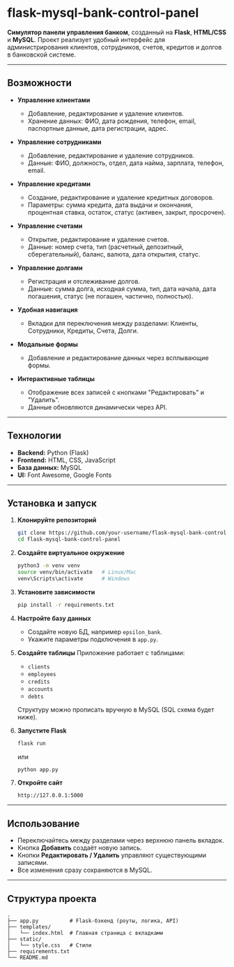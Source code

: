 # flask-mysql-bank-control-panel

**Симулятор панели управления банком**, созданный на **Flask**, **HTML/CSS** и **MySQL**.
Проект реализует удобный интерфейс для администрирования клиентов, сотрудников, счетов, кредитов и долгов в банковской системе.

---

## Возможности

* **Управление клиентами**

  * Добавление, редактирование и удаление клиентов.
  * Хранение данных: ФИО, дата рождения, телефон, email, паспортные данные, дата регистрации, адрес.

* **Управление сотрудниками**

  * Добавление, редактирование и удаление сотрудников.
  * Данные: ФИО, должность, отдел, дата найма, зарплата, телефон, email.

* **Управление кредитами**

  * Создание, редактирование и удаление кредитных договоров.
  * Параметры: сумма кредита, дата выдачи и окончания, процентная ставка, остаток, статус (активен, закрыт, просрочен).

* **Управление счетами**

  * Открытие, редактирование и удаление счетов.
  * Данные: номер счета, тип (расчетный, депозитный, сберегательный), баланс, валюта, дата открытия, статус.

* **Управление долгами**

  * Регистрация и отслеживание долгов.
  * Данные: сумма долга, исходная сумма, тип, дата начала, дата погашения, статус (не погашен, частично, полностью).

* **Удобная навигация**

  * Вкладки для переключения между разделами: Клиенты, Сотрудники, Кредиты, Счета, Долги.

* **Модальные формы**

  * Добавление и редактирование данных через всплывающие формы.

* **Интерактивные таблицы**

  * Отображение всех записей с кнопками "Редактировать" и "Удалить".
  * Данные обновляются динамически через API.

---

## Технологии

* **Backend:** Python (Flask)
* **Frontend:** HTML, CSS, JavaScript
* **База данных:** MySQL
* **UI:** Font Awesome, Google Fonts

---

## Установка и запуск

1. **Клонируйте репозиторий**

   ```bash
   git clone https://github.com/your-username/flask-mysql-bank-control-panel.git
   cd flask-mysql-bank-control-panel
   ```

2. **Создайте виртуальное окружение**

   ```bash
   python3 -m venv venv
   source venv/bin/activate   # Linux/Mac
   venv\Scripts\activate      # Windows
   ```

3. **Установите зависимости**

   ```bash
   pip install -r requirements.txt
   ```

4. **Настройте базу данных**

   * Создайте новую БД, например `epsilon_bank`.
   * Укажите параметры подключения в `app.py`.

5. **Создайте таблицы**
   Приложение работает с таблицами:

   * `clients`
   * `employees`
   * `credits`
   * `accounts`
   * `debts`

   Структуру можно прописать вручную в MySQL (SQL схема будет ниже).

6. **Запустите Flask**

   ```bash
   flask run
   ```

   или

   ```bash
   python app.py
   ```

7. **Откройте сайт**

   ```
   http://127.0.0.1:5000
   ```

---

## Использование

* Переключайтесь между разделами через верхнюю панель вкладок.
* Кнопка **Добавить** создаёт новую запись.
* Кнопки **Редактировать / Удалить** управляют существующими записями.
* Все изменения сразу сохраняются в MySQL.

---

## Структура проекта

```
.
├── app.py          # Flask-бэкенд (роуты, логика, API)
├── templates/
│   └── index.html  # Главная страница с вкладками
├── static/
│   └── style.css   # Стили
├── requirements.txt
└── README.md
```

